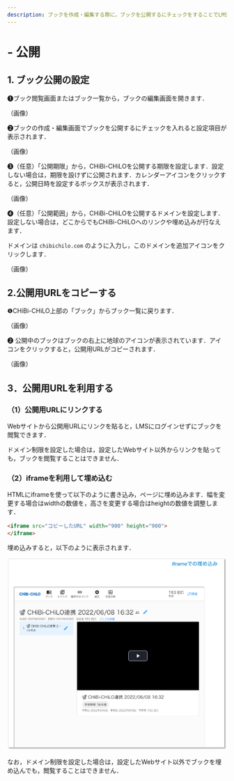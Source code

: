 ```yaml
---
description: ブックを作成・編集する際に，ブックを公開するにチェックをすることでLMSにログインしている学習者以外もブックを視聴できるようになります．
---
```


# - 公開

## 1. ブック公開の設定

❶ブック閲覧画面またはブック一覧から，ブックの編集画面を開きます．

（画像）

❷ブックの作成・編集画面でブックを公開するにチェックを入れると設定項目が表示されます．

（画像）

❸（任意）「公開期限」から，CHiBi-CHiLOを公開する期限を設定します．設定しない場合は，期限を設けずに公開されます．カレンダーアイコンをクリックすると，公開日時を設定するボックスが表示されます．

（画像）

❹（任意）「公開範囲」から，CHiBi-CHiLOを公開するドメインを設定します．設定しない場合は，どこからでもCHiBi-CHiLOへのリンクや埋め込みが行なえます．

ドメインは `chibichilo.com` のように入力し，このドメインを追加アイコンをクリックします．

（画像）

## 2.公開用URLをコピーする

❶CHiBi-CHiLO上部の「ブック」からブック一覧に戻ります．

（画像）

❷ 公開中のブックはブックの右上に地球のアイコンが表示されています．アイコンをクリックすると，公開用URLがコピーされます．

（画像）

## 3．公開用URLを利用する

### （1）公開用URLにリンクする

Webサイトから公開用URLにリンクを貼ると，LMSにログインせずにブックを閲覧できます．

ドメイン制限を設定した場合は，設定したWebサイト以外からリンクを貼っても，ブックを閲覧することはできません．

### （2）iframeを利用して埋め込む

HTMLにiframeを使って以下のように書き込み，ページに埋め込みます．幅を変更する場合はwidthの数値を，高さを変更する場合はheightの数値を調整します．

```html
<iframe src="コピーしたURL" width="900" height="900">
</iframe>
```

埋め込みすると，以下のように表示されます．

![](<../.gitbook/assets/image (475).png>)

なお，ドメイン制限を設定した場合は，設定したWebサイト以外でブックを埋め込んでも，閲覧することはできません．